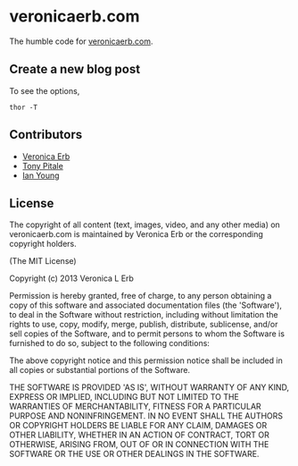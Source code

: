 # veronicaerb.com #
The humble code for [veronicaerb.com](http://veronicaerb.com).

## Create a new blog post ##

To see the options,

`thor -T`

## Contributors ##
* [Veronica Erb](https://github.com/veronicaerb)
* [Tony Pitale](https://github.com/tpitale/)
* [Ian Young](https://github.com/iangreenleaf/)

## License ##
The copyright of all content (text, images, video, and any other media) on veronicaerb.com is maintained by Veronica Erb or the corresponding copyright holders.

(The MIT License)

Copyright (c) 2013 Veronica L Erb

Permission is hereby granted, free of charge, to any person obtaining a copy of this software and associated documentation files (the 'Software'), to deal in the Software without restriction, including without limitation the rights to use, copy, modify, merge, publish, distribute, sublicense, and/or sell copies of the Software, and to permit persons to whom the Software is furnished to do so, subject to the following conditions:

The above copyright notice and this permission notice shall be included in all copies or substantial portions of the Software.

THE SOFTWARE IS PROVIDED 'AS IS', WITHOUT WARRANTY OF ANY KIND, EXPRESS OR IMPLIED, INCLUDING BUT NOT LIMITED TO THE WARRANTIES OF MERCHANTABILITY, FITNESS FOR A PARTICULAR PURPOSE AND NONINFRINGEMENT. IN NO EVENT SHALL THE AUTHORS OR COPYRIGHT HOLDERS BE LIABLE FOR ANY CLAIM, DAMAGES OR OTHER LIABILITY, WHETHER IN AN ACTION OF CONTRACT, TORT OR OTHERWISE, ARISING FROM, OUT OF OR IN CONNECTION WITH THE SOFTWARE OR THE USE OR OTHER DEALINGS IN THE SOFTWARE.
